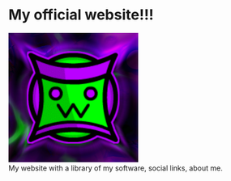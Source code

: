 # My official website!!!
![logo](logo.png)  
My website with a library of my software, social links, about me.
